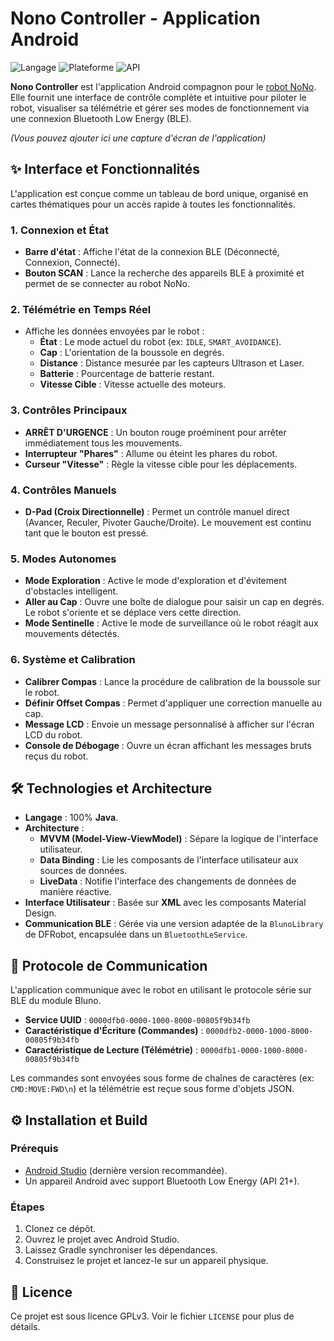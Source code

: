 # Nono Controller - Application Android

![Langage](https://img.shields.io/badge/langage-Java-orange.svg)
![Plateforme](https://img.shields.io/badge/plateforme-Android-3DDC84.svg)
![API](https://img.shields.io/badge/API-21%2B-brightgreen)

**Nono Controller** est l'application Android compagnon pour le [robot NoNo](https://github.com/HZC23/NoNo). Elle fournit une interface de contrôle complète et intuitive pour piloter le robot, visualiser sa télémétrie et gérer ses modes de fonctionnement via une connexion Bluetooth Low Energy (BLE).

*(Vous pouvez ajouter ici une capture d'écran de l'application)*

## ✨ Interface et Fonctionnalités

L'application est conçue comme un tableau de bord unique, organisé en cartes thématiques pour un accès rapide à toutes les fonctionnalités.

### 1. Connexion et État
*   **Barre d'état** : Affiche l'état de la connexion BLE (Déconnecté, Connexion, Connecté).
*   **Bouton SCAN** : Lance la recherche des appareils BLE à proximité et permet de se connecter au robot NoNo.

### 2. Télémétrie en Temps Réel
*   Affiche les données envoyées par le robot :
    *   **État** : Le mode actuel du robot (ex: `IDLE`, `SMART_AVOIDANCE`).
    *   **Cap** : L'orientation de la boussole en degrés.
    *   **Distance** : Distance mesurée par les capteurs Ultrason et Laser.
    *   **Batterie** : Pourcentage de batterie restant.
    *   **Vitesse Cible** : Vitesse actuelle des moteurs.

### 3. Contrôles Principaux
*   **ARRÊT D'URGENCE** : Un bouton rouge proéminent pour arrêter immédiatement tous les mouvements.
*   **Interrupteur "Phares"** : Allume ou éteint les phares du robot.
*   **Curseur "Vitesse"** : Règle la vitesse cible pour les déplacements.

### 4. Contrôles Manuels
*   **D-Pad (Croix Directionnelle)** : Permet un contrôle manuel direct (Avancer, Reculer, Pivoter Gauche/Droite). Le mouvement est continu tant que le bouton est pressé.

### 5. Modes Autonomes
*   **Mode Exploration** : Active le mode d'exploration et d'évitement d'obstacles intelligent.
*   **Aller au Cap** : Ouvre une boîte de dialogue pour saisir un cap en degrés. Le robot s'oriente et se déplace vers cette direction.
*   **Mode Sentinelle** : Active le mode de surveillance où le robot réagit aux mouvements détectés.

### 6. Système et Calibration
*   **Calibrer Compas** : Lance la procédure de calibration de la boussole sur le robot.
*   **Définir Offset Compas** : Permet d'appliquer une correction manuelle au cap.
*   **Message LCD** : Envoie un message personnalisé à afficher sur l'écran LCD du robot.
*   **Console de Débogage** : Ouvre un écran affichant les messages bruts reçus du robot.

## 🛠️ Technologies et Architecture

*   **Langage** : 100% **Java**.
*   **Architecture** :
    *   **MVVM (Model-View-ViewModel)** : Sépare la logique de l'interface utilisateur.
    *   **Data Binding** : Lie les composants de l'interface utilisateur aux sources de données.
    *   **LiveData** : Notifie l'interface des changements de données de manière réactive.
*   **Interface Utilisateur** : Basée sur **XML** avec les composants Material Design.
*   **Communication BLE** : Gérée via une version adaptée de la `BlunoLibrary` de DFRobot, encapsulée dans un `BluetoothLeService`.

## 📡 Protocole de Communication

L'application communique avec le robot en utilisant le protocole série sur BLE du module Bluno.

*   **Service UUID** : `0000dfb0-0000-1000-8000-00805f9b34fb`
*   **Caractéristique d'Écriture (Commandes)** : `0000dfb2-0000-1000-8000-00805f9b34fb`
*   **Caractéristique de Lecture (Télémétrie)** : `0000dfb1-0000-1000-8000-00805f9b34fb`

Les commandes sont envoyées sous forme de chaînes de caractères (ex: `CMD:MOVE:FWD\n`) et la télémétrie est reçue sous forme d'objets JSON.

## ⚙️ Installation et Build

### Prérequis
*   [Android Studio](https://developer.android.com/studio) (dernière version recommandée).
*   Un appareil Android avec support Bluetooth Low Energy (API 21+).

### Étapes
1.  Clonez ce dépôt.
2.  Ouvrez le projet avec Android Studio.
3.  Laissez Gradle synchroniser les dépendances.
4.  Construisez le projet et lancez-le sur un appareil physique.

## 📄 Licence
Ce projet est sous licence GPLv3. Voir le fichier `LICENSE` pour plus de détails.